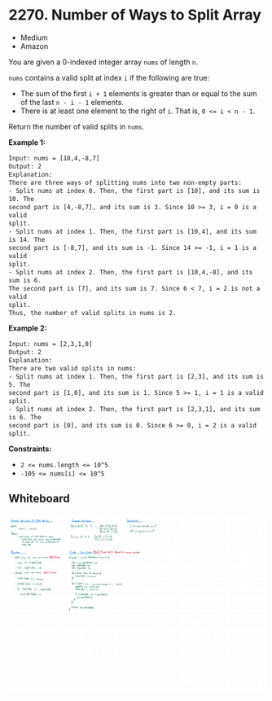 # 2270. Number of Ways to Split Array
- Medium
- Amazon

You are given a 0-indexed integer array `nums` of length `n`.

`nums` contains a valid split at index `i` if the following are true:
- The sum of the first `i + 1` elements is greater than or equal to the sum of
the last `n - i - 1` elements.
- There is at least one element to the right of `i`. That is, `0 <= i < n - 1`.

Return the number of valid splits in `nums`.

**Example 1:**
```
Input: nums = [10,4,-8,7]
Output: 2
Explanation:
There are three ways of splitting nums into two non-empty parts:
- Split nums at index 0. Then, the first part is [10], and its sum is 10. The
second part is [4,-8,7], and its sum is 3. Since 10 >= 3, i = 0 is a valid
split.
- Split nums at index 1. Then, the first part is [10,4], and its sum is 14. The
second part is [-8,7], and its sum is -1. Since 14 >= -1, i = 1 is a valid
split.
- Split nums at index 2. Then, the first part is [10,4,-8], and its sum is 6.
The second part is [7], and its sum is 7. Since 6 < 7, i = 2 is not a valid
split.
Thus, the number of valid splits in nums is 2.
```

**Example 2:**
```
Input: nums = [2,3,1,0]
Output: 2
Explanation:
There are two valid splits in nums:
- Split nums at index 1. Then, the first part is [2,3], and its sum is 5. The
second part is [1,0], and its sum is 1. Since 5 >= 1, i = 1 is a valid split.
- Split nums at index 2. Then, the first part is [2,3,1], and its sum is 6. The
second part is [0], and its sum is 0. Since 6 >= 0, i = 2 is a valid split.
```

**Constraints:**
- `2 <= nums.length <= 10^5`
- `-105 <= nums[i] <= 10^5`

## Whiteboard
![Whiteboard Image][whiteboard-image]

<!-- Refs -->
[whiteboard-image]: whiteboard.jpg
